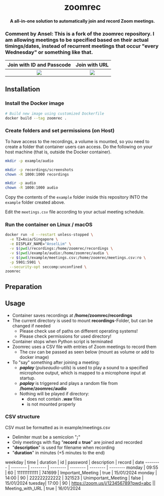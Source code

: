 <h1 align="center">
    zoomrec	
</h1>

<h4 align="center">
	A all-in-one solution to automatically join and record Zoom meetings.
</h4>

<h3>
	Comment by Ansel: This is a fork of the zoomrec repository. I am allowing meetings to be specified based on their actual timings/dates, instead of recurrent meetings that occur "every Wednesday" or something like that.
</h3>

Join with ID and Passcode           |  Join with URL
:-------------------------:|:-------------------------:
![](doc/demo/join-meeting-id.gif)  |  ![](doc/demo/join-meeting-url.gif)

## Installation

### Install the Docker image
```bash
# Build new image using customized Dockerfile
docker build --tag zoomrec .
```

### Create folders and set permissions (on Host)

To have access to the recordings, a volume is mounted, so you need to create a folder that container users can access. Do the following on your host machine (that is, outside the Docker container).

```bash
mkdir -p example/audio

mkdir -p recordings/screenshots
chown -R 1000:1000 recordings

mkdir -p audio
chown -R 1000:1000 audio
```

Copy the contents of the `example` folder inside this repository INTO the `example` folder created above.

Edit the `meetings.csv` file according to your actual meeting schedule.

### Run the container on Linux / macOS

```bash
docker run -d --restart unless-stopped \
  -e TZ=Asia/Singapore \
  -e DISPLAY_NAME="AnselLim" \
  -v $(pwd)/recordings:/home/zoomrec/recordings \
  -v $(pwd)/example/audio:/home/zoomrec/audio \
  -v $(pwd)/example/meetings.csv:/home/zoomrec/meetings.csv:ro \
  -p 5901:5901 \
  --security-opt seccomp:unconfined \
zoomrec
```

## Preparation






## Usage

- Container saves recordings at **/home/zoomrec/recordings**
- The current directory is used to mount **recordings**-Folder, but can be changed if needed
    - Please check use of paths on different operating systems!
    - Please check permissions for used directory!
- Container stops when Python script is terminated
- Zoomrec uses a CSV file with entries of Zoom meetings to record them
    - The csv can be passed as seen below (mount as volume or add to docker image)
- To "say" something after joining a meeting:
    - ***paplay*** (*pulseaudio-utils*) is used to play a sound to a specified microphone output, which is mapped to a
      microphone input at startup.
    - ***paplay*** is triggered and plays a random file from **/home/zoomrec/audio**
    - Nothing will be played if directory:
        - does not contain **.wav** files
        - is not mounted properly

### CSV structure

CSV must be formatted as in example/meetings.csv

- Delimiter must be a semicolon "**;**"
- Only meetings with flag "**record = true**" are joined and recorded
- "**description**" is used for filename when recording
- "**duration**" in minutes (+5 minutes to the end)

weekday | time | duration | id | password | description | record | date
-------- | -------- | -------- | -------- | -------- | -------- | --------
monday | 09:55 | 60 | 111111111111 | 741699 | Important_Meeting | true | 15/01/2024 
monday | 14:00 | 90 | 222222222222 | 321523 | Unimportant_Meeting | false | 15/01/2024
tuesday| 17:00 | 90 | https://zoom.us/j/123456789?pwd=abc || Meeting_with_URL | true | 16/01/2024

